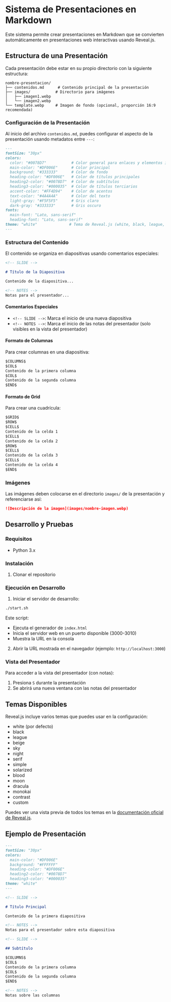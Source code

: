 # Sistema de Presentaciones en Markdown

Este sistema permite crear presentaciones en Markdown que se convierten automáticamente en presentaciones web interactivas usando Reveal.js.

## Estructura de una Presentación

Cada presentación debe estar en su propio directorio con la siguiente estructura:

```
nombre-presentacion/
├── contenidos.md      # Contenido principal de la presentación
├── images/           # Directorio para imágenes
│   ├── imagen1.webp
│   └── imagen2.webp
└── template.webp     # Imagen de fondo (opcional, proporción 16:9 recomendada)
```

### Configuración de la Presentación

Al inicio del archivo `contenidos.md`, puedes configurar el aspecto de la presentación usando metadatos entre `---`:

```markdown
---
fontSize: "30px"
colors:
  color: "#0078D7"           # Color general para enlaces y elementos interactivos
  main-color: "#DF006E"      # Color principal
  background: "#333333"      # Color de fondo
  heading-color: "#DF006E"   # Color de títulos principales
  heading2-color: "#0078D7"  # Color de subtítulos
  heading3-color: "#000035"  # Color de títulos terciarios
  accent-color: "#FF4D94"    # Color de acentos
  text-color: "#4A4A4A"      # Color del texto
  light-gray: "#F5F5F5"      # Gris claro
  dark-gray: "#333333"       # Gris oscuro
fonts:
  main-font: "Lato, sans-serif"
  heading-font: "Lato, sans-serif"
theme: "white"              # Tema de Reveal.js (white, black, league, beige, sky, night, serif, simple, solarized)
---
```

### Estructura del Contenido

El contenido se organiza en diapositivas usando comentarios especiales:

```markdown
<!-- SLIDE -->

# Título de la Diapositiva

Contenido de la diapositiva...

<!-- NOTES -->
Notas para el presentador...
```

#### Comentarios Especiales

- `<!-- SLIDE -->`: Marca el inicio de una nueva diapositiva
- `<!-- NOTES -->`: Marca el inicio de las notas del presentador (solo visibles en la vista del presentador)

#### Formato de Columnas

Para crear columnas en una diapositiva:

```markdown
$COLUMNS$
$COL$
Contenido de la primera columna
$COL$
Contenido de la segunda columna
$END$
```

#### Formato de Grid

Para crear una cuadrícula:

```markdown
$GRID$
$ROW$
$CELL$
Contenido de la celda 1
$CELL$
Contenido de la celda 2
$ROW$
$CELL$
Contenido de la celda 3
$CELL$
Contenido de la celda 4
$END$
```

### Imágenes

Las imágenes deben colocarse en el directorio `images/` de la presentación y referenciarse así:

```markdown
![Descripción de la imagen](images/nombre-imagen.webp)
```

## Desarrollo y Pruebas

### Requisitos

- Python 3.x

### Instalación

1. Clonar el repositorio

### Ejecución en Desarrollo

1. Iniciar el servidor de desarrollo:
```bash
./start.sh
```

Este script:
- Ejecuta el generador de `index.html`
- Inicia el servidor web en un puerto disponible (3000-3010)
- Muestra la URL en la consola

2. Abrir la URL mostrada en el navegador (ejemplo: `http://localhost:3000`)

### Vista del Presentador

Para acceder a la vista del presentador (con notas):
1. Presiona `S` durante la presentación
2. Se abrirá una nueva ventana con las notas del presentador

## Temas Disponibles

Reveal.js incluye varios temas que puedes usar en la configuración:
- white (por defecto)
- black
- league
- beige
- sky
- night
- serif
- simple
- solarized
- blood
- moon
- dracula
- monokai
- contrast
- custom

Puedes ver una vista previa de todos los temas en la [documentación oficial de Reveal.js](https://revealjs.com/themes/).

## Ejemplo de Presentación

```markdown
---
fontSize: "30px"
colors:
  main-color: "#DF006E"
  background: "#FFFFFF"
  heading-color: "#DF006E"
  heading2-color: "#0078D7"
  heading3-color: "#000035"
theme: "white"
---

<!-- SLIDE -->

# Título Principal

Contenido de la primera diapositiva

<!-- NOTES -->
Notas para el presentador sobre esta diapositiva

<!-- SLIDE -->

## Subtítulo

$COLUMNS$
$COL$
Contenido de la primera columna
$COL$
Contenido de la segunda columna
$END$

<!-- NOTES -->
Notas sobre las columnas
``` 
